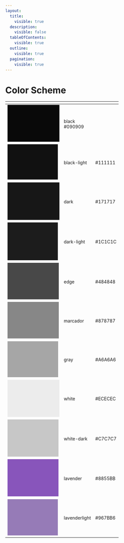 ```yaml
---
layout:
  title:
    visible: true
  description:
    visible: false
  tableOfContents:
    visible: true
  outline:
    visible: true
  pagination:
    visible: true
---
```


# Color Scheme

<table data-view="cards"><thead><tr><th></th><th></th><th></th></tr></thead><tbody><tr><td><img src=".gitbook/assets/image (5).png" alt="" data-size="original"></td><td>black<br>#090909</td><td></td></tr><tr><td><img src=".gitbook/assets/image (7).png" alt="" data-size="original"></td><td>black-light</td><td>#111111</td></tr><tr><td><img src=".gitbook/assets/image (10).png" alt="" data-size="original"></td><td>dark</td><td>#171717</td></tr><tr><td><img src=".gitbook/assets/image (11).png" alt="" data-size="original"></td><td>dark-light</td><td>#1C1C1C</td></tr><tr><td><img src=".gitbook/assets/image (12).png" alt="" data-size="original"></td><td>edge</td><td>#484848</td></tr><tr><td><img src=".gitbook/assets/image (13).png" alt="" data-size="original"></td><td>marcador</td><td>#878787</td></tr><tr><td><img src=".gitbook/assets/image (14).png" alt="" data-size="original"></td><td>gray</td><td>#A6A6A6</td></tr><tr><td><img src=".gitbook/assets/image (15).png" alt="" data-size="original"></td><td>white</td><td>#ECECEC</td></tr><tr><td><img src=".gitbook/assets/image (16).png" alt="" data-size="original"></td><td>white-dark</td><td>#C7C7C7</td></tr><tr><td><img src=".gitbook/assets/image (17).png" alt="" data-size="original"></td><td>lavender</td><td>#8855BB</td></tr><tr><td><img src=".gitbook/assets/image (18).png" alt="" data-size="original"></td><td>lavenderlight</td><td>#967BB6</td></tr></tbody></table>
